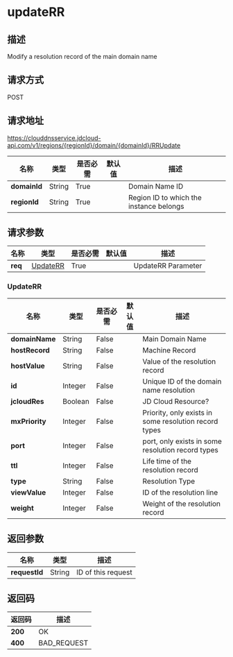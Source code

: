 # updateRR


## 描述
Modify a resolution record of the main domain name

## 请求方式
POST

## 请求地址
https://clouddnsservice.jdcloud-api.com/v1/regions/{regionId}/domain/{domainId}/RRUpdate

|名称|类型|是否必需|默认值|描述|
|---|---|---|---|---|
|**domainId**|String|True||Domain Name ID|
|**regionId**|String|True||Region ID to which the instance belongs|

## 请求参数
|名称|类型|是否必需|默认值|描述|
|---|---|---|---|---|
|**req**|[UpdateRR](##UpdateRR)|True||UpdateRR Parameter|

### <a name="UpdateRR">UpdateRR</a>
|名称|类型|是否必需|默认值|描述|
|---|---|---|---|---|
|**domainName**|String|False||Main Domain Name|
|**hostRecord**|String|False||Machine Record|
|**hostValue**|String|False||Value of the resolution record|
|**id**|Integer|False||Unique ID of the domain name resolution|
|**jcloudRes**|Boolean|False||JD Cloud Resource?|
|**mxPriority**|Integer|False||Priority, only exists in some resolution record types|
|**port**|Integer|False||port, only exists in some resolution record types|
|**ttl**|Integer|False||Life time of the resolution record|
|**type**|String|False||Resolution Type|
|**viewValue**|Integer|False||ID of the resolution line|
|**weight**|Integer|False||Weight of the resolution record|

## 返回参数
|名称|类型|描述|
|---|---|---|
|**requestId**|String|ID of this request|



## 返回码
|返回码|描述|
|---|---|
|**200**|OK|
|**400**|BAD_REQUEST|
